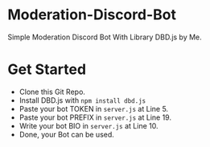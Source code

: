 # Moderation-Discord-Bot
Simple Moderation Discord Bot With Library DBD.js by Me.

# Get Started
- Clone this Git Repo.
- Install DBD.js with `npm install dbd.js`
- Paste your bot TOKEN in `server.js` at Line 5.
- Paste your bot PREFIX in `server.js` at Line 19.
- Write your bot BIO in `server.js` at Line 10.
- Done, your Bot can be used.

